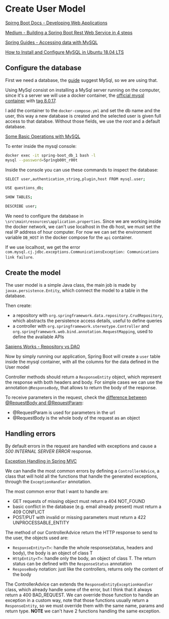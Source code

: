 # Create User Model

[Spirng Boot Docs - Developing Web Applications](https://docs.spring.io/spring-boot/docs/current/reference/htmlsingle/#boot-features-developing-web-applications)

[Medium - Building a Spring Boot Rest Web Service in 4 steps](https://medium.com/@cleverti/building-a-spring-boot-rest-web-service-in-4-steps-d951be63647f)

[Spring Guides - Accessing data with MySQL](https://spring.io/guides/gs/accessing-data-mysql/)

[How to Install and Configure MySQL in Ubuntu 18.04 LTS](https://vitux.com/how-to-install-and-configure-mysql-in-ubuntu-18-04-lts/)

## Configure the database

First we need a database, the [guide](https://spring.io/guides/gs/accessing-data-mysql/) suggest MySql, so we are using that.

Using MySql consist on installing a MySql server running on the computer, since it's a server we will use a docker container, the [official mysql container](https://hub.docker.com/_/mysql/) with [tag 8.0.17](https://github.com/docker-library/mysql/blob/4af273a07854d7e4b68c5148b8e23b86aa8706e2/8.0/Dockerfile).

I add the container to the `docker-compose.yml` and set the db name and the user, this way a new database is created and the selected user is given full access to that databse. Without those fields, we use the _root_ and a default database.

[Some Basic Operations with MySQL](https://dev.mysql.com/doc/mysql-getting-started/en/#mysql-getting-started-basic-ops)

To enter inside the mysql console:

```sh
docker exec -it spring-boot_db_1 bash -l
mysql --password=5pr1ngb00t_r00t
```

Inside the console you can use these commands to inspect the database:

```sh
SELECT user,authentication_string,plugin,host FROM mysql.user;

USE questions_db;

SHOW TABLES;

DESCRIBE user;
```

We need to configure the database in `\src\main\resources\application.properties`. Since we are working inside the docker network, we can't use localhost in the db host, we must set the real IP address of hour computer. For now we can set the environment variable `DB_HOST` in the docker compose for the `api` container.

If we use localhost, we get the error `com.mysql.cj.jdbc.exceptions.CommunicationsException: Communications link failure`.

## Create the model

The user model is a simple Java class, the main job is made by `javax.persistence.Entity`, which connect the model to a table in the database.

Then create:
- a repository with `org.springframework.data.repository.CrudRepository`,  which abstracts the persistence access details, useful to define queries
- a controller with `org.springframework.stereotype.Controller` and `org.springframework.web.bind.annotation.RequestMapping`, used to define the available APIs

[Sapiens Works - Repository vs DAO](https://blog.sapiensworks.com/post/2012/11/01/Repository-vs-DAO.aspx)

Now by simply running our application, Spring Boot will create a `user` table inside the mysql container, with all the columns for the data defined in the User model

Controller methods should return a `ResponseEntity` object, which represent the response with both headers and body. For simple cases we can use the annotation `@ResponseBody`, that allows to return the body of the response.

To receive parameters in the request, check the [difference between @RequestBody and @RequestParam](https://stackoverflow.com/a/32980438):

- @RequestParam is used for parameters in the url
- @RequestBody is the whole body of the request as an object

## Handling errors

By default errors in the request are handled with exceptions and cause a _500 INTERNAL SERVER ERROR_ response.

[Exception Handling in Spring MVC](https://spring.io/blog/2013/11/01/exception-handling-in-spring-mvc#global-exception-handling)

We can handle the most common errors by defining a `ControllerAdvice`, a class that will hold all the functions that handle the generated exceptions, through the `ExceptionHandler` annotation.

The most common error that I want to handle are:

- GET requests of missing object must return a 404 NOT_FOUND
- basic conflict in the database (e.g. email already present) must return a 409 CONFLICT
- POST/PUT with invalid or missing parameters must return a 422 UNPROCESSABLE_ENTITY

The method of our ControllerAdvice return the HTTP response to send to the user, the objects used are:

- `ResponseEntity<T>`: handle the whole response(status, headers and body), the body is an object of class T
- `HttpEntity<T>`: handle only the body, an object of class T. The return status can be defined with the `ResponseStatus` annotation
- `ResposeBody` notation: just like the controllers, returns only the content of the body

The ControllerAdvice can extends the `ResponseEntityExceptionHandler` class, which already handle some of the error, but I think that it always return a 400 BAD_REQUEST. We can override those function to handle an exception in a custom way, note that those functions usually return a `ResponseEntity`, so we must override them with the same name, params and return type. **NOTE** we can't have 2 functions handling the same exception.